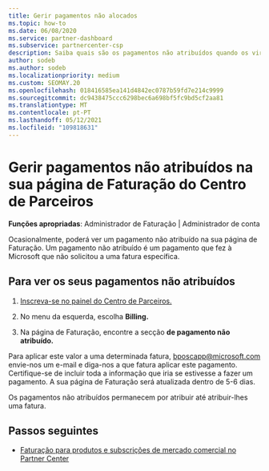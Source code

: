 ```yaml
---
title: Gerir pagamentos não alocados
ms.topic: how-to
ms.date: 06/08/2020
ms.service: partner-dashboard
ms.subservice: partnercenter-csp
description: Saiba quais são os pagamentos não atribuídos quando os vir na sua página de Faturação do Centro de Parceiros. Saiba também como aplicá-las nas suas faturas.
author: sodeb
ms.author: sodeb
ms.localizationpriority: medium
ms.custom: SEOMAY.20
ms.openlocfilehash: 018416585ea141d4842ec0787b59fd7e214c9999
ms.sourcegitcommit: dc9438475ccc6298bec6a698bf5fc9bd5cf2aa81
ms.translationtype: MT
ms.contentlocale: pt-PT
ms.lasthandoff: 05/12/2021
ms.locfileid: "109818631"
---
```

# <a name="manage-unallocated-payments-on-your-partner-center-billing-page"></a>Gerir pagamentos não atribuídos na sua página de Faturação do Centro de Parceiros

**Funções apropriadas**: Administrador de Faturação | Administrador de conta

Ocasionalmente, poderá ver um pagamento não atribuído na sua página de Faturação. Um pagamento não atribuído é um pagamento que fez à Microsoft que não solicitou a uma fatura específica.

## <a name="to-view-your-unallocated-payments"></a>Para ver os seus pagamentos não atribuídos

1. [Inscreva-se no painel do Centro de Parceiros.](https://partner.microsoft.com/dashboard/home)

2. No menu da esquerda, escolha **Billing.**

3. Na página de Faturação, encontre a secção **de pagamento não atribuído.** 

Para aplicar este valor a uma determinada fatura, bposcapp@microsoft.com envie-nos um e-mail e diga-nos a que fatura aplicar este pagamento. Certifique-se de incluir toda a informação que iria se estivesse a fazer um pagamento. A sua página de Faturação será atualizada dentro de 5-6 dias. 

Os pagamentos não atribuídos permanecem por atribuir até atribuir-lhes uma fatura. 

## <a name="next-steps"></a>Passos seguintes

- [Faturação para produtos e subscrições de mercado comercial no Partner Center](csp-commercial-marketplace-billing.md)